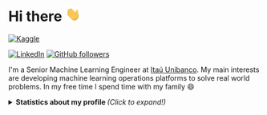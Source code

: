 # Hi there <img src="wave.gif" width="30px">

[![Kaggle](https://img.shields.io/badge/kaggle-%2320BEFF.svg?&style=for-the-badge&logo=kaggle&logoColor=white)](https://www.kaggle.com/msilva1)

[![LinkedIn][linkedin-shield]][linkedin-url]
[![GitHub followers](https://img.shields.io/github/followers/matheus-asilva.svg?style=social&label=Follow&maxAge=2592000)](https://github.com/matheus-asilva?tab=followers)

I'm a Senior Machine Learning Engineer at [Itaú Unibanco](https://www.itau.com.br). My main interests are developing machine learning operations platforms to solve real world problems. In my free time I spend time with my family 😄


<details>
  <summary> <b> Statistics about my profile </b> <i> (Click to expand!)</i> </summary>
  
  [![Github Stats By matheus-asilva](https://github-readme-stats.vercel.app/api?username=matheus-asilva&hide=prs&show_icons=true&title_color=fff&icon_color=79ff97&text_color=9f9f9f&bg_color=151515)]()
  [![Github Langs By matheus-asilva](https://github-readme-stats.vercel.app/api/top-langs/?username=matheus-asilva&layout=compact&show_icons=true&title_color=fff&icon_color=79ff97&text_color=9f9f9f&bg_color=151515)]()
---

[linkedin-shield]: https://img.shields.io/badge/-LinkedIn-black.svg?style=flat-square&logo=linkedin&colorB=555
[linkedin-url]: https://www.linkedin.com/in/matheus-asilva/

